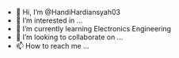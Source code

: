 - 👋 Hi, I’m @HandiHardiansyah03
- 👀 I’m interested in ...
- 🌱 I’m currently learning Electronics Engineering
- 💞️ I’m looking to collaborate on ...
- 📫 How to reach me ...

<!---
HandiHardiansyah03/HandiHardiansyah03 is a ✨ special ✨ repository because its `README.md` (this file) appears on your GitHub profile.
You can click the Preview link to take a look at your changes.
--->
